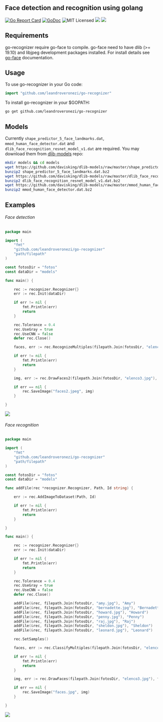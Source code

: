 ## Face detection and recognition using golang

[![Go Report Card](https://goreportcard.com/badge/github.com/leandroveronezi/go-recognizer)](https://goreportcard.com/report/github.com/leandroveronezi/go-recognizer)
[![GoDoc](https://godoc.org/github.com/leandroveronezi/go-recognizer?status.png)](https://godoc.org/github.com/leandroveronezi/go-recognizer)
![MIT Licensed](https://img.shields.io/github/license/leandroveronezi/go-recognizer.svg)
![](https://img.shields.io/github/repo-size/leandroveronezi/go-recognizer.svg)
[![](https://img.shields.io/badge/Require-go--face-blue.svg)](https://github.com/Kagami/go-face)

## Requirements
go-recognizer require go-face to compile. go-face need to have dlib (>= 19.10) and libjpeg development packages installed.
For install details see [go-face](https://github.com/Kagami/go-face) documentation.

## Usage

To use go-recognizer in your Go code:

```go
import "github.com/leandroveronezi/go-recognizer"
```

To install go-recognizer in your $GOPATH:

```bash
go get github.com/leandroveronezi/go-recognizer
```

## Models

Currently `shape_predictor_5_face_landmarks.dat`, `mmod_human_face_detector.dat` and
`dlib_face_recognition_resnet_model_v1.dat` are required. You may download them
from [dlib-models](https://github.com/davisking/dlib-models) repo:

```bash
mkdir models && cd models
wget https://github.com/davisking/dlib-models/raw/master/shape_predictor_5_face_landmarks.dat.bz2
bunzip2 shape_predictor_5_face_landmarks.dat.bz2
wget https://github.com/davisking/dlib-models/raw/master/dlib_face_recognition_resnet_model_v1.dat.bz2
bunzip2 dlib_face_recognition_resnet_model_v1.dat.bz2
wget https://github.com/davisking/dlib-models/raw/master/mmod_human_face_detector.dat.bz2
bunzip2 mmod_human_face_detector.dat.bz2
```

## Examples

###### Face detection 

```go
package main

import (
	"fmt"
	"github.com/leandroveronezi/go-recognizer"
	"path/filepath"
)

const fotosDir = "fotos"
const dataDir = "models"

func main() {

	rec := recognizer.Recognizer{}
	err := rec.Init(dataDir)

	if err != nil {
		fmt.Println(err)
		return
	}

	rec.Tolerance = 0.4
	rec.UseGray = true
	rec.UseCNN = false
	defer rec.Close()

	faces, err := rec.RecognizeMultiples(filepath.Join(fotosDir, "elenco3.jpg"))

	if err != nil {
		fmt.Println(err)
		return
	}

	img, err := rec.DrawFaces2(filepath.Join(fotosDir, "elenco3.jpg"), faces)

	if err == nil {
		rec.SaveImage("faces2.jpeg", img)
	}

}
```

![](https://leandroveronezi.github.io/go-recognizer/examples/faces2.jpg)









###### Face recognition 

```go
package main

import (
	"fmt"
	"github.com/leandroveronezi/go-recognizer"
	"path/filepath"
)

const fotosDir = "fotos"
const dataDir = "models"

func addFile(rec *recognizer.Recognizer, Path, Id string) {

	err := rec.AddImageToDataset(Path, Id)

	if err != nil {
		fmt.Println(err)
		return
	}

}

func main() {

	rec := recognizer.Recognizer{}
	err := rec.Init(dataDir)

	if err != nil {
		fmt.Println(err)
		return
	}

	rec.Tolerance = 0.4
	rec.UseGray = true
	rec.UseCNN = false
	defer rec.Close()

	addFile(&rec, filepath.Join(fotosDir, "amy.jpg"), "Amy")
	addFile(&rec, filepath.Join(fotosDir, "bernadette.jpg"), "Bernadette")
	addFile(&rec, filepath.Join(fotosDir, "howard.jpg"), "Howard")
	addFile(&rec, filepath.Join(fotosDir, "penny.jpg"), "Penny")
	addFile(&rec, filepath.Join(fotosDir, "raj.jpg"), "Raj")
	addFile(&rec, filepath.Join(fotosDir, "sheldon.jpg"), "Sheldon")
	addFile(&rec, filepath.Join(fotosDir, "leonard.jpg"), "Leonard")

	rec.SetSamples()

	faces, err := rec.ClassifyMultiples(filepath.Join(fotosDir, "elenco3.jpg"))

	if err != nil {
		fmt.Println(err)
		return
	}

	img, err := rec.DrawFaces(filepath.Join(fotosDir, "elenco3.jpg"), faces)

	if err == nil {
		rec.SaveImage("faces.jpg", img)
	}

}

```

![](https://leandroveronezi.github.io/go-recognizer/examples/faces.jpg)